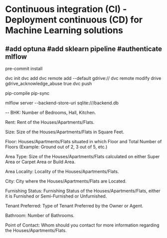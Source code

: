 # Continuous integration (CI) - Deployment continuous (CD) for Machine Learning solutions

#add optuna
#add sklearn pipeline
#authenticate mlflow
--

pre-commit install

dvc init
dvc add <file>
dvc remote add --default <name> gdrive://<folder ID>
dvc remote modify drive gdrive_acknowledge_abuse true
dvc push

pip-compile
pip-sync

mlflow server --backend-store-uri sqlite:///backend.db

--
BHK: Number of Bedrooms, Hall, Kitchen.

Rent: Rent of the Houses/Apartments/Flats.

Size: Size of the Houses/Apartments/Flats in Square Feet.

Floor: Houses/Apartments/Flats situated in which Floor and Total Number of Floors (Example: Ground out of 2, 3 out of 5, etc.)

Area Type: Size of the Houses/Apartments/Flats calculated on either Super Area or Carpet Area or Build Area.

Area Locality: Locality of the Houses/Apartments/Flats.

City: City where the Houses/Apartments/Flats are Located.

Furnishing Status: Furnishing Status of the Houses/Apartments/Flats, either it is Furnished or Semi-Furnished or Unfurnished.

Tenant Preferred: Type of Tenant Preferred by the Owner or Agent.

Bathroom: Number of Bathrooms.

Point of Contact: Whom should you contact for more information regarding the Houses/Apartments/Flats.
